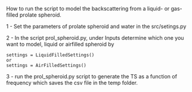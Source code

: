 How to run the script to model the backscattering from a liquid- or gas-filled prolate spheroid. 

1 - Set the parameters of prolate spheroid and water in the src/setings.py

2 - In the script prol_spheroid.py, under Inputs determine which one you want to model, liquid or airfilled spheroid by 

   	settings = LiquidFilledSettings()
	or
	settings = AirFilledSettings()

3 - run the prol_spheroid.py script to generate the TS as a function of frequency which saves the csv file in the temp folder. 
